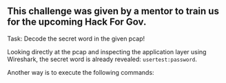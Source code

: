 ## This challenge was given by a mentor to train us for the upcoming Hack For Gov.

Task: Decode the secret word in the given pcap!

Looking directly at the pcap and inspecting the application layer using Wireshark, the secret word is already revealed: `usertest:password`.

Another way is to execute the following commands: 

